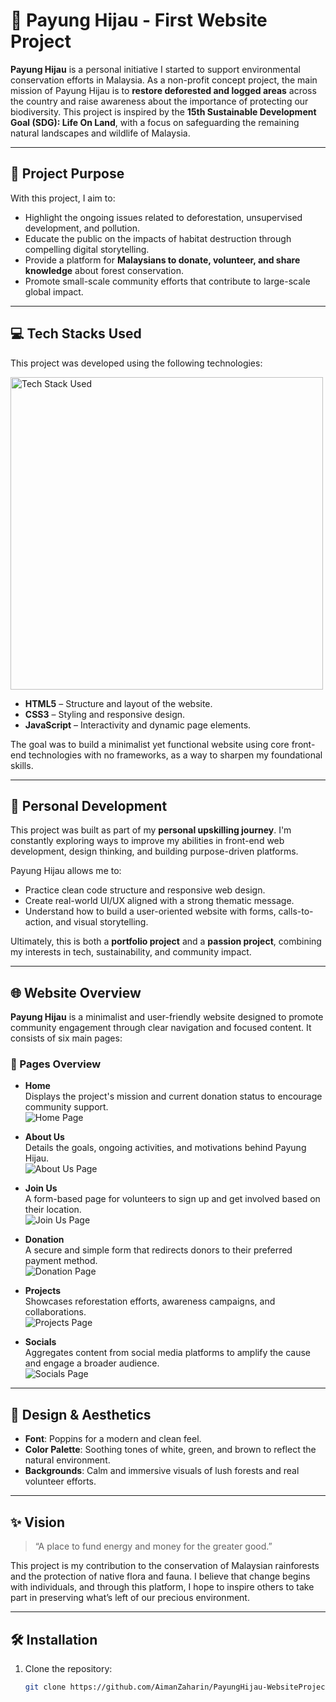 # 🌿 Payung Hijau - First Website Project

**Payung Hijau** is a personal initiative I started to support environmental conservation efforts in Malaysia. As a non-profit concept project, the main mission of Payung Hijau is to **restore deforested and logged areas** across the country and raise awareness about the importance of protecting our biodiversity. This project is inspired by the **15th Sustainable Development Goal (SDG): Life On Land**, with a focus on safeguarding the remaining natural landscapes and wildlife of Malaysia.

---

## 🧭 Project Purpose

With this project, I aim to:

- Highlight the ongoing issues related to deforestation, unsupervised development, and pollution.
- Educate the public on the impacts of habitat destruction through compelling digital storytelling.
- Provide a platform for **Malaysians to donate, volunteer, and share knowledge** about forest conservation.
- Promote small-scale community efforts that contribute to large-scale global impact.

---

## 💻 Tech Stacks Used

This project was developed using the following technologies:

 <img src="img/html5-css3-js-icon-set-web-development-logo-vector-29309315.jpg" alt="Tech Stack Used" width="500" height="auto"/>

- **HTML5** – Structure and layout of the website.
- **CSS3** – Styling and responsive design.
- **JavaScript** – Interactivity and dynamic page elements.

The goal was to build a minimalist yet functional website using core front-end technologies with no frameworks, as a way to sharpen my foundational skills.

---

## 🧠 Personal Development

This project was built as part of my **personal upskilling journey**. I'm constantly exploring ways to improve my abilities in front-end web development, design thinking, and building purpose-driven platforms.

Payung Hijau allows me to:

- Practice clean code structure and responsive web design.
- Create real-world UI/UX aligned with a strong thematic message.
- Understand how to build a user-oriented website with forms, calls-to-action, and visual storytelling.

Ultimately, this is both a **portfolio project** and a **passion project**, combining my interests in tech, sustainability, and community impact.

---

## 🌐 Website Overview

**Payung Hijau** is a minimalist and user-friendly website designed to promote community engagement through clear navigation and focused content. It consists of six main pages:

### 📄 Pages Overview

- **Home**  
  Displays the project's mission and current donation status to encourage community support.
  <br>
  ![Home Page](assets/home.png)

- **About Us**  
  Details the goals, ongoing activities, and motivations behind Payung Hijau.
  <br>
  ![About Us Page](assets/aboutUs.png)

- **Join Us**  
  A form-based page for volunteers to sign up and get involved based on their location.
  <br>
  ![Join Us Page](assets/signUp.png)

- **Donation**  
  A secure and simple form that redirects donors to their preferred payment method.
  <br>
  ![Donation Page](assets/donate.png)

- **Projects**  
  Showcases reforestation efforts, awareness campaigns, and collaborations.
  <br>
  ![Projects Page](assets/descr.png)

- **Socials**  
  Aggregates content from social media platforms to amplify the cause and engage a broader audience.
  <br>
  ![Socials Page](assets/cta.png)

---

## 🎨 Design & Aesthetics

- **Font**: Poppins for a modern and clean feel.
- **Color Palette**: Soothing tones of white, green, and brown to reflect the natural environment.
- **Backgrounds**: Calm and immersive visuals of lush forests and real volunteer efforts.

---

## ✨ Vision

> “A place to fund energy and money for the greater good.”

This project is my contribution to the conservation of Malaysian rainforests and the protection of native flora and fauna. I believe that change begins with individuals, and through this platform, I hope to inspire others to take part in preserving what’s left of our precious environment.

---

## 🛠 Installation

1. Clone the repository:
   ```bash
   git clone https://github.com/AimanZaharin/PayungHijau-WebsiteProject.git
